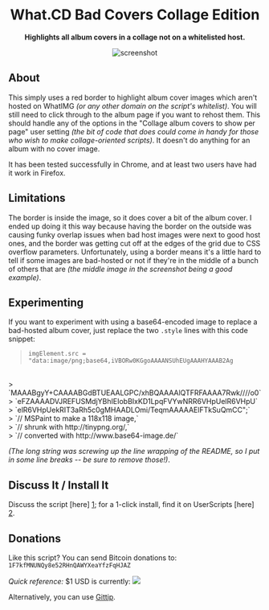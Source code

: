 <h1 align="center">What.CD Bad Covers Collage Edition</h1>
<p align="center">
<b>Highlights all album covers in a collage not on a whitelisted host.</b></p>

<p align="center">
  <img src="https://raw.github.com/Wingman4l7/badhost/master/What.CD%20Bad%20Covers%20Collage%20Edition.png" alt="screenshot"/>
</p>

About
-----
This simply uses a red border to highlight album cover images which aren't hosted on WhatIMG *(or any other domain on the script's whitelist)*. You will still need to click through to the album page if you want to rehost them. This should handle any of the options in the "Collage album covers to show per page" user setting *(the bit of code that does could come in handy for those who wish to make collage-oriented scripts)*. It doesn't do anything for an album with no cover image.

It has been tested successfully in Chrome, and at least two users have had it work in Firefox.

Limitations
-----------
The border is inside the image, so it does cover a bit of the album cover. I ended up doing it this way because having the border on the outside was causing funky overlap issues when bad host images were next to good host ones, and the border was getting cut off at the edges of the grid due to CSS overflow parameters. Unfortunately, using a border means it's a little hard to tell if some images are bad-hosted or not if they're in the middle of a bunch of others that are *(the middle image in the screenshot being a good example)*.

Experimenting
-------------
If you want to experiment with using a base64-encoded image to replace a bad-hosted album cover, just replace the two `.style` lines with this code snippet:
> `imgElement.src = 
"data:image/png;base64,iVBORw0KGgoAAAANSUhEUgAAAHYAAAB2Ag`
<BR>
> `MAAABgyY+CAAAABGdBTUEAALGPC/xhBQAAAAlQTFRFAAAA7Rwk////o0`
<BR>
> `eFZAAAADVJREFUSMdjYBhIEIobBIxKD1LpqFVYwNRR6VHpUelR6VHpU`
<BR>
> `elR6VHpUekRIT3aRh5c0gMHAADLOmi/TeqmAAAAAElFTkSuQmCC";`
<BR>
> `// MSPaint to make a 118x118 image,`
<BR>
> `// shrunk with http://tinypng.org/,`
<BR>
> `// converted with http://www.base64-image.de/`

*(The long string was screwing up the line wrapping of the README, so I put in some line breaks -- be sure to remove those!)*.

Discuss It / Install It
-----------------------
Discuss the script [here] [1]; for a 1-click install, find it on UserScripts [here] [2].

  [1]: https://what.cd/forums.php?action=viewthread&threadid=171416
  [2]: http://userscripts.org/scripts/show/162954

Donations
---------
Like this script?  You can send Bitcoin donations to: `1F7kfMNUNQy8e52RHnQAWYXeaYfzFqHJAZ`

*Quick reference:* $1 USD is currently: <img src="http://btcticker.appspot.com/mtgox/1.00usd.png">

Alternatively, you can use [Gittip](https://www.gittip.com/Wingman4l7/).
